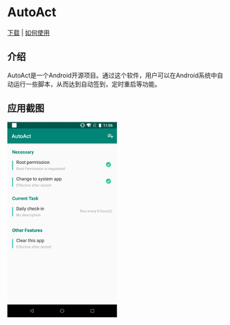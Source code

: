 # AutoAct
[下载](https://github.com/yuruxuan/AutoAct/releases) | [如何使用](https://github.com/yuruxuan/AutoAct/blob/master/docs/HowToUse-zh.md)

## 介绍
AutoAct是一个Android开源项目。通过这个软件，用户可以在Android系统中自动运行一些脚本，从而达到自动签到，定时重启等功能。

## 应用截图
![PIC1](https://github.com/yuruxuan/AutoAct/raw/master/pics/1.png)

